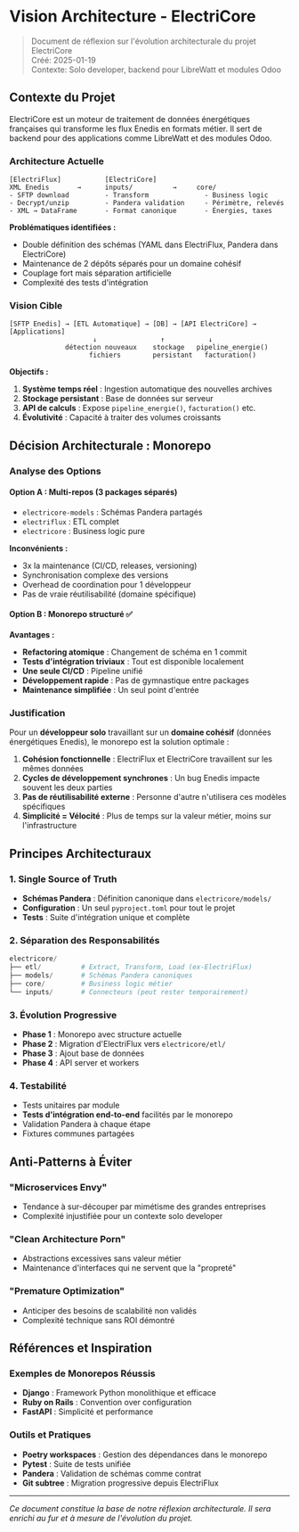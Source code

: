 # Vision Architecture - ElectriCore

> Document de réflexion sur l'évolution architecturale du projet ElectriCore  
> Créé: 2025-01-19  
> Contexte: Solo developer, backend pour LibreWatt et modules Odoo

## Contexte du Projet

ElectriCore est un moteur de traitement de données énergétiques françaises qui transforme les flux Enedis en formats métier. Il sert de backend pour des applications comme LibreWatt et des modules Odoo.

### Architecture Actuelle

```
[ElectriFlux]           [ElectriCore]
XML Enedis       →      inputs/          →     core/
- SFTP download         - Transform              - Business logic
- Decrypt/unzip         - Pandera validation     - Périmètre, relevés
- XML → DataFrame       - Format canonique       - Énergies, taxes
```

**Problématiques identifiées :**
- Double définition des schémas (YAML dans ElectriFlux, Pandera dans ElectriCore)
- Maintenance de 2 dépôts séparés pour un domaine cohésif
- Couplage fort mais séparation artificielle
- Complexité des tests d'intégration

### Vision Cible

```
[SFTP Enedis] → [ETL Automatique] → [DB] → [API ElectriCore] → [Applications]
                     ↓                ↑           ↓
              détection nouveaux    stockage   pipeline_energie()
                    fichiers        persistant   facturation()
```

**Objectifs :**
1. **Système temps réel** : Ingestion automatique des nouvelles archives
2. **Stockage persistant** : Base de données sur serveur
3. **API de calculs** : Expose `pipeline_energie()`, `facturation()` etc.
4. **Évolutivité** : Capacité à traiter des volumes croissants

## Décision Architecturale : Monorepo

### Analyse des Options

#### Option A : Multi-repos (3 packages séparés)
- `electricore-models` : Schémas Pandera partagés
- `electriflux` : ETL complet
- `electricore` : Business logic pure

**Inconvénients :**
- 3x la maintenance (CI/CD, releases, versioning)
- Synchronisation complexe des versions
- Overhead de coordination pour 1 développeur
- Pas de vraie réutilisabilité (domaine spécifique)

#### Option B : Monorepo structuré ✅

**Avantages :**
- **Refactoring atomique** : Changement de schéma en 1 commit
- **Tests d'intégration triviaux** : Tout est disponible localement  
- **Une seule CI/CD** : Pipeline unifié
- **Développement rapide** : Pas de gymnastique entre packages
- **Maintenance simplifiée** : Un seul point d'entrée

### Justification

Pour un **développeur solo** travaillant sur un **domaine cohésif** (données énergétiques Enedis), le monorepo est la solution optimale :

1. **Cohésion fonctionnelle** : ElectriFlux et ElectriCore travaillent sur les mêmes données
2. **Cycles de développement synchrones** : Un bug Enedis impacte souvent les deux parties
3. **Pas de réutilisabilité externe** : Personne d'autre n'utilisera ces modèles spécifiques
4. **Simplicité = Vélocité** : Plus de temps sur la valeur métier, moins sur l'infrastructure

## Principes Architecturaux

### 1. Single Source of Truth
- **Schémas Pandera** : Définition canonique dans `electricore/models/`
- **Configuration** : Un seul `pyproject.toml` pour tout le projet
- **Tests** : Suite d'intégration unique et complète

### 2. Séparation des Responsabilités
```python
electricore/
├── etl/          # Extract, Transform, Load (ex-ElectriFlux)
├── models/       # Schémas Pandera canoniques
├── core/         # Business logic métier
└── inputs/       # Connecteurs (peut rester temporairement)
```

### 3. Évolution Progressive
- **Phase 1** : Monorepo avec structure actuelle
- **Phase 2** : Migration d'ElectriFlux vers `electricore/etl/`
- **Phase 3** : Ajout base de données
- **Phase 4** : API server et workers

### 4. Testabilité
- Tests unitaires par module
- **Tests d'intégration end-to-end** facilités par le monorepo
- Validation Pandera à chaque étape
- Fixtures communes partagées

## Anti-Patterns à Éviter

### "Microservices Envy"
- Tendance à sur-découper par mimétisme des grandes entreprises
- Complexité injustifiée pour un contexte solo developer

### "Clean Architecture Porn"
- Abstractions excessives sans valeur métier
- Maintenance d'interfaces qui ne servent que la "propreté"

### "Premature Optimization"
- Anticiper des besoins de scalabilité non validés
- Complexité technique sans ROI démontré

## Références et Inspiration

### Exemples de Monorepos Réussis
- **Django** : Framework Python monolithique et efficace
- **Ruby on Rails** : Convention over configuration
- **FastAPI** : Simplicité et performance

### Outils et Pratiques
- **Poetry workspaces** : Gestion des dépendances dans le monorepo
- **Pytest** : Suite de tests unifiée
- **Pandera** : Validation de schémas comme contrat
- **Git subtree** : Migration progressive depuis ElectriFlux

---

*Ce document constitue la base de notre réflexion architecturale. Il sera enrichi au fur et à mesure de l'évolution du projet.*